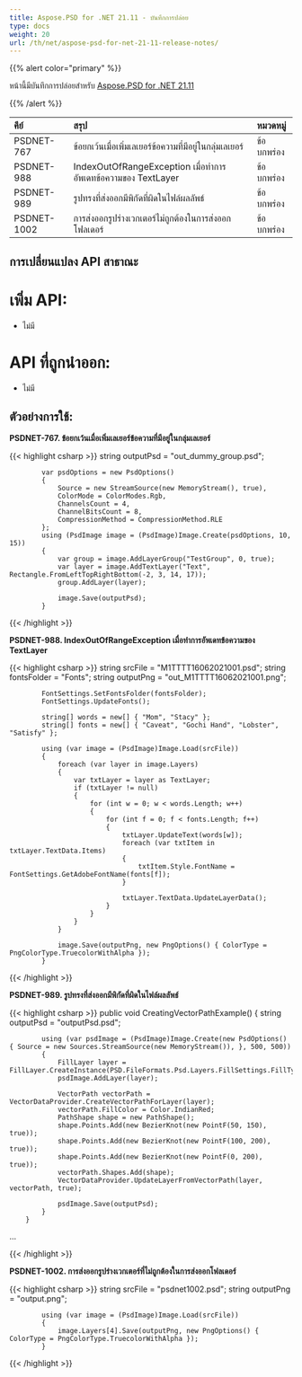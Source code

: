 ```yaml
---
title: Aspose.PSD for .NET 21.11 - บันทึกการปล่อย
type: docs
weight: 20
url: /th/net/aspose-psd-for-net-21-11-release-notes/
---
```


{{% alert color="primary" %}} 

หน้านี้มีบันทึกการปล่อยสำหรับ [Aspose.PSD for .NET 21.11](https://www.nuget.org/packages/Aspose.PSD/)

{{% /alert %}} 

|**คีย์**|**สรุป**|**หมวดหมู่**|
| :- | :- | :- |
|PSDNET-767|ข้อยกเว้นเมื่อเพิ่มเลเยอร์ข้อความที่มีอยู่ในกลุ่มเลเยอร์|ข้อบกพร่อง|
|PSDNET-988|IndexOutOfRangeException เมื่อทำการอัพเดทข้อความของ TextLayer|ข้อบกพร่อง|
|PSDNET-989|รูปทรงที่ส่งออกมีพิกัดที่ผิดในไฟล์ผลลัพธ์|ข้อบกพร่อง|
|PSDNET-1002|การส่งออกรูปร่างเวกเตอร์ไม่ถูกต้องในการส่งออกโฟลเดอร์|ข้อบกพร่อง|

## **การเปลี่ยนแปลง API สาธาณะ**
# **เพิ่ม API:**
- ไม่มี

# **API ที่ถูกนำออก:**
- ไม่มี

## **ตัวอย่างการใช้:**

**PSDNET-767. ข้อยกเว้นเมื่อเพิ่มเลเยอร์ข้อความที่มีอยู่ในกลุ่มเลเยอร์**

{{< highlight csharp >}}
            string outputPsd = "out_dummy_group.psd";

            var psdOptions = new PsdOptions()
            {
                Source = new StreamSource(new MemoryStream(), true),
                ColorMode = ColorModes.Rgb,
                ChannelsCount = 4,
                ChannelBitsCount = 8,
                CompressionMethod = CompressionMethod.RLE
            };
            using (PsdImage image = (PsdImage)Image.Create(psdOptions, 10, 15))
            {
                var group = image.AddLayerGroup("TestGroup", 0, true);
                var layer = image.AddTextLayer("Text", Rectangle.FromLeftTopRightBottom(-2, 3, 14, 17));
                group.AddLayer(layer);

                image.Save(outputPsd);
            }
{{< /highlight >}}

**PSDNET-988. IndexOutOfRangeException เมื่อทำการอัพเดทข้อความของ TextLayer**

{{< highlight csharp >}}
            string srcFile = "M1TTTT16062021001.psd";
            string fontsFolder = "Fonts";
            string outputPng = "out_M1TTTT16062021001.png";

            FontSettings.SetFontsFolder(fontsFolder);
            FontSettings.UpdateFonts();

            string[] words = new[] { "Mom", "Stacy" };
            string[] fonts = new[] { "Caveat", "Gochi Hand", "Lobster", "Satisfy" };

            using (var image = (PsdImage)Image.Load(srcFile))
            {
                foreach (var layer in image.Layers)
                {
                    var txtLayer = layer as TextLayer;
                    if (txtLayer != null)
                    {
                        for (int w = 0; w < words.Length; w++)
                        {
                            for (int f = 0; f < fonts.Length; f++)
                            {
                                txtLayer.UpdateText(words[w]);
                                foreach (var txtItem in txtLayer.TextData.Items)
                                {
                                    txtItem.Style.FontName = FontSettings.GetAdobeFontName(fonts[f]);
                                }

                                txtLayer.TextData.UpdateLayerData();
                            }
                        }
                    }
                }

                image.Save(outputPng, new PngOptions() { ColorType = PngColorType.TruecolorWithAlpha });
            }
{{< /highlight >}}

**PSDNET-989. รูปทรงที่ส่งออกมีพิกัดที่ผิดในไฟล์ผลลัพธ์**

{{< highlight csharp >}}
        public void CreatingVectorPathExample()
        {
            string outputPsd = "outputPsd.psd";

            using (var psdImage = (PsdImage)Image.Create(new PsdOptions() { Source = new Sources.StreamSource(new MemoryStream()), }, 500, 500))
            {
                FillLayer layer = FillLayer.CreateInstance(PSD.FileFormats.Psd.Layers.FillSettings.FillType.Color);
                psdImage.AddLayer(layer);

                VectorPath vectorPath = VectorDataProvider.CreateVectorPathForLayer(layer);
                vectorPath.FillColor = Color.IndianRed;
                PathShape shape = new PathShape();
                shape.Points.Add(new BezierKnot(new PointF(50, 150), true));
                shape.Points.Add(new BezierKnot(new PointF(100, 200), true));
                shape.Points.Add(new BezierKnot(new PointF(0, 200), true));
                vectorPath.Shapes.Add(shape);
                VectorDataProvider.UpdateLayerFromVectorPath(layer, vectorPath, true);

                psdImage.Save(outputPsd);
            }
        }

...

{{< /highlight >}}

**PSDNET-1002. การส่งออกรูปร่างเวกเตอร์ที่ไม่ถูกต้องในการส่งออกโฟลเดอร์**

{{< highlight csharp >}}
            string srcFile = "psdnet1002.psd";
            string outputPng = "output.png";

            using (var image = (PsdImage)Image.Load(srcFile))
            {
                image.Layers[4].Save(outputPng, new PngOptions() { ColorType = PngColorType.TruecolorWithAlpha });
            }
{{< /highlight >}}